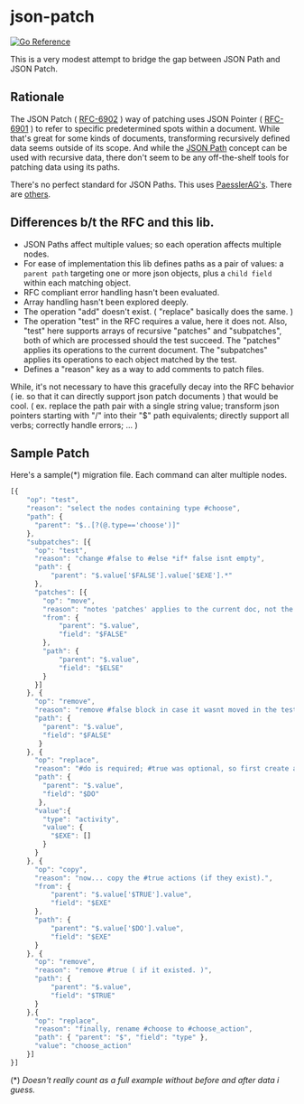 # json-patch
[![Go Reference](https://pkg.go.dev/badge/github.com/ionous/json-patch.svg)](https://pkg.go.dev/github.com/ionous/json-patch)

This is a very modest attempt to bridge the gap between JSON Path and JSON Patch.

## Rationale

The JSON Patch ( [RFC-6902](https://tools.ietf.org/html/rfc6902) ) way of patching uses JSON Pointer ( [RFC-6901](https://tools.ietf.org/html/rfc6901) ) to refer to specific predetermined spots within a document. While that's great for some kinds of documents, transforming recursively defined data seems outside of its scope. And while the [JSON Path](https://goessner.net/articles/JsonPath/) concept can be used with recursive data, there don't seem to be any off-the-shelf tools for patching data using its paths.

There's no perfect standard for JSON Paths. This uses [PaesslerAG's](https://github.com/PaesslerAG/). There are [others](https://cburgmer.github.io/json-path-comparison/).

## Differences b/t the RFC and this lib.

* JSON Paths affect multiple values; so each operation affects multiple nodes.
* For ease of implementation this lib defines paths as a pair of values: a `parent path` targeting one or more json objects, plus a `child field` within each matching object. 
* RFC compliant error handling hasn't been evaluated. 
* Array handling hasn't been explored deeply.
* The operation "add" doesn't exist. ( "replace" basically does the same. )
* The operation "test" in the RFC requires a value, here it does not. Also, "test" here supports arrays of recursive "patches" and "subpatches", both of which are processed should the test succeed. The "patches" applies its operations to the current document. The "subpatches" applies its operations to each object matched by the test.
* Defines a "reason" key as a way to add comments to patch files.

While, it's not necessary to have this gracefully decay into the RFC behavior ( ie. so that it can directly support json patch documents ) that would be cool. ( ex. replace the path pair with a single string value; transform json pointers starting with "/" into their "$" path equivalents; directly support all verbs; correctly handle errors; ... )

## Sample Patch

Here's a sample(*) migration file. Each command can alter multiple nodes.

```javascript
[{
    "op": "test",
    "reason": "select the nodes containing type #choose",
    "path": {
      "parent": "$..[?(@.type=='choose')]"
    },
    "subpatches": [{
      "op": "test",
      "reason": "change #false to #else *if* false isnt empty",
      "path": {
          "parent": "$.value['$FALSE'].value['$EXE'].*"
      },
      "patches": [{
        "op": "move",
        "reason": "notes 'patches' applies to the current doc, not the elements selected by the test",
        "from": {
            "parent": "$.value",
            "field": "$FALSE"
        },
        "path": {
            "parent": "$.value",
            "field": "$ELSE"
        }
      }]
    }, {
      "op": "remove",
      "reason": "remove #false block in case it wasnt moved in the test",
      "path": {
        "parent": "$.value",
        "field": "$FALSE"
       }
    }, {
      "op": "replace",
      "reason": "#do is required; #true was optional, so first create a blank.",
      "path": {
        "parent": "$.value",
        "field": "$DO"
       },
      "value":{
        "type": "activity",
        "value": {
          "$EXE": []
        }
      }
    }, {
      "op": "copy",
      "reason": "now... copy the #true actions (if they exist).",
      "from": {
          "parent": "$.value['$TRUE'].value",
          "field": "$EXE"
      },
      "path": {
          "parent": "$.value['$DO'].value",
          "field": "$EXE"
      }
    }, {
      "op": "remove",
      "reason": "remove #true ( if it existed. )",
      "path": {
          "parent": "$.value",
          "field": "$TRUE"
      }
    },{
      "op": "replace",
      "reason": "finally, rename #choose to #choose_action",
      "path": { "parent": "$", "field": "type" },
      "value": "choose_action"
    }]
}]
```

(*) _Doesn't really count as a full example without before and after data i guess._
